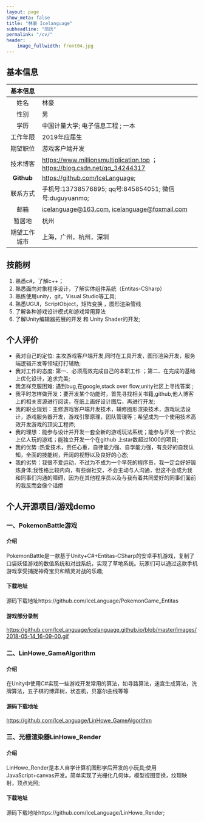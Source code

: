 ```yaml
---
layout: page
show_meta: false
title: "林豪 Icelanguage"
subheadline: "简历"
permalink: "/cv/"
header:
    image_fullwidth: front04.jpg
---
```




## 基本信息

|   基本信息   |                                                              |
| :----------: | :----------------------------------------------------------- |
|     姓名     | 林豪                                                         |
|     性别     | 男                                                           |
|     学历     | 中国计量大学;  电子信息工程 ;  一本                          |
|   工作年限   | 2019年应届生                                                 |
|   期望职位   | 游戏客户端开发                                               |
|   技术博客   | https://www.millionsmultiplication.top ；https://blog.csdn.net/qq_34244317 |
|  **Github**  | https://github.com/IceLanguage;                              |
|   联系方式   | 手机号:13738576895;   qq号:845854051;  微信号:duguyuanmo;    |
|     邮箱     | icelanguage@163.com, icelanguage@foxmail.com                 |
|    暂居地    | 杭州                                                         |
| 期望工作城市 | 上海，广州，杭州，深圳                                       |



## 技能树

1. 熟悉c#，了解c++；
2. 熟悉面向对象程序设计，了解实体组件系统（Entitas-CSharp）
3. 熟练使用unity，git，Visual Studio等工具;
4. 熟悉UGUI，ScriptObject，矩阵变换 ，图形渲染管线
5. 了解各种游戏设计模式和游戏常用算法
6. 了解Unity编辑器拓展的开发 和 Unity Shader的开发;

## 个人评价

- 我对自己的定位:  主攻游戏客户端开发,同时在工具开发，图形渲染开发，服务端逻辑开发等领域打打辅助;
- 我对工作的态度: 第一、必须高效完成自己的本职工作 ；第二、在完成的基础上优化设计，追求完美;
- 我怎样克服困难:  遇到bug,在google,stack over flow,unity社区上寻找答案 ;
- 我平时怎样做开发：要开发某个功能时，首先寻找相关书籍,github,他人博客上的相关资源进行阅读，在纸上画好设计图后，再进行开发;
- 我的职业规划：主修游戏客户端开发技术，辅修图形渲染技术，游戏玩法设计，游戏服务器开发，游戏引擎原理，团队管理等；希望成为一个使用技术高效开发游戏的顶尖工程师;
- 我的理想：能参与设计并开发一套全新的游戏玩法系统；能参与开发一个款让上亿人玩的游戏；能独立开发一个在github 上star数超过1000的项目;
- 我的优势 :热爱技术，责任心重，自律能力强、自学能力强，有良好的自我认知，全面的技能树，开阔的视野以及良好的心态;
- 我的劣势：我很不爱运动，不过为不成为一个早死的程序员，我一定会好好锻炼身体;我性格比较内向，有些弱社交，不会主动与人沟通，但这不会成为我和同事们沟通的障碍，因为在其他程序员以及与我有着共同爱好的同事们面前的我反而会像个话痨

## 个人开源项目/游戏demo

### 一、PokemonBattle游戏

#### 介绍

PokemonBattle是一款基于Unity+C#+Entitas-CSharp的安卓手机游戏，复制了口袋妖怪游戏的数值系统和对战系统，实现了草地系统。玩家们可以通过这款手机游戏享受捕捉神奇宝贝和精灵对战的乐趣;

#### 下载地址

源码下载地址https://github.com/IceLanguage/PokemonGame_Entitas

#### 游戏部分录制

https://github.com/IceLanguage/icelanguage.github.io/blob/master/images/2018-05-14_16-09-00.gif

### 二、**LinHowe_GameAlgorithm**

#### 介绍

在Unity中使用C#实现一些游戏开发常用的算法，如寻路算法，迷宫生成算法，洗牌算法，五子棋的博弈树，状态机，贝塞尔曲线等等

#### 源码下载地址

https://github.com/IceLanguage/LinHowe_GameAlgorithm

### 三、光栅渲染器LinHowe_Render

#### 介绍

LinHowe_Render是本人自学计算机图形学后开发的小玩具;使用JavaScript+canvas开发。简单实现了光栅化几何体，模型视图变换，纹理映射，顶点光照;

#### 下载地址

源码下载地址https://github.com/IceLanguage/LinHowe_Render;